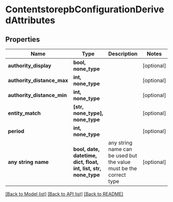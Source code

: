 # ContentstorepbConfigurationDerivedAttributes


## Properties
Name | Type | Description | Notes
------------ | ------------- | ------------- | -------------
**authority_display** | **bool, none_type** |  | [optional] 
**authority_distance_max** | **int, none_type** |  | [optional] 
**authority_distance_min** | **int, none_type** |  | [optional] 
**entity_match** | **[str, none_type], none_type** |  | [optional] 
**period** | **int, none_type** |  | [optional] 
**any string name** | **bool, date, datetime, dict, float, int, list, str, none_type** | any string name can be used but the value must be the correct type | [optional]

[[Back to Model list]](../README.md#documentation-for-models) [[Back to API list]](../README.md#documentation-for-api-endpoints) [[Back to README]](../README.md)


